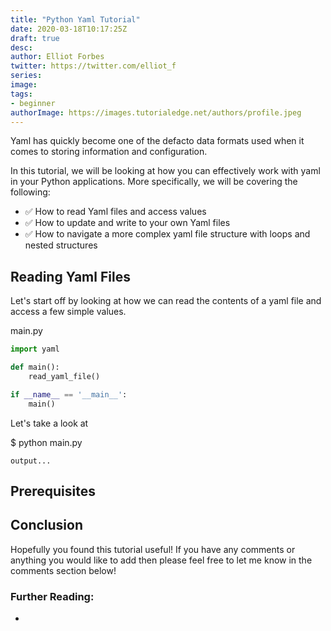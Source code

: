 ```yaml
---
title: "Python Yaml Tutorial"
date: 2020-03-18T10:17:25Z
draft: true
desc: 
author: Elliot Forbes
twitter: https://twitter.com/elliot_f
series: 
image: 
tags:
- beginner
authorImage: https://images.tutorialedge.net/authors/profile.jpeg
---
```


Yaml has quickly become one of the defacto data formats used when it comes to storing information and configuration.

In this tutorial, we will be looking at how you can effectively work with yaml in your Python applications. More specifically, we will be covering the following:

- ✅ How to read Yaml files and access values 
- ✅ How to update and write to your own Yaml files
- ✅ How to navigate a more complex yaml file structure with loops and nested structures

## Reading Yaml Files

Let's start off by looking at how we can read the contents of a yaml file and access a few simple values. 

<div class="filename"> main.py </div>

```py
import yaml

def main():
    read_yaml_file()

if __name__ == '__main__':
    main()
```

Let's take a look at

<div class="filename"> $ python main.py </div>

```output
output...
```

## Prerequisites

## Conclusion

Hopefully you found this tutorial useful! If you have any comments or anything you would like to add then please feel free to let me know in the comments section below!

### Further Reading:

* []()